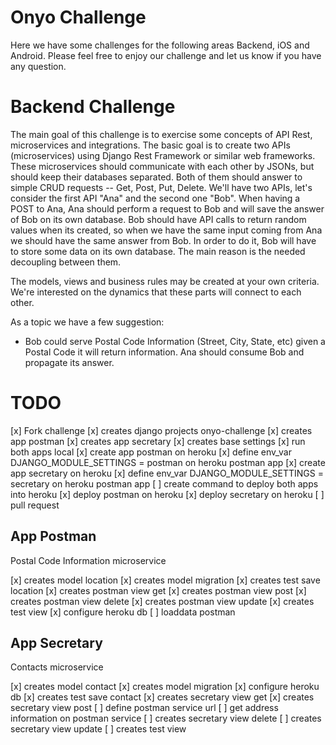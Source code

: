 # Onyo Challenge #

Here we have some challenges for the following areas Backend, iOS and Android. Please feel free to enjoy our challenge and let us know if you have any question.

# Backend Challenge #

The main goal of this challenge is to exercise some concepts of API Rest, microservices and integrations. The basic goal is to create two APIs (microservices) using Django Rest Framework or similar web frameworks. These microservices should communicate with each other by JSONs, but should keep their databases separated. Both of them should answer to simple CRUD requests -- Get, Post, Put, Delete. We'll have two APIs, let's consider the first API "Ana" and the second one "Bob". When having a POST to Ana, Ana should perform a request to Bob and will save the answer of Bob on its own database. Bob should have API calls to return random values when its created, so when we have the same input coming from Ana we should have the same answer from Bob. In order to do it, Bob will have to store some data on its own database. The main reason is the needed decoupling between them.

The models, views and business rules may be created at your own criteria. We're interested on the dynamics that these parts will connect to each other.

As a topic we have a few suggestion:
- Bob could serve Postal Code Information (Street, City, State, etc) given a Postal Code it will return information. Ana should consume Bob and propagate its answer.


# TODO #

[x] Fork challenge
[x] creates django projects onyo-challenge
[x] creates app postman
[x] creates app secretary
[x] creates base settings
[x] run both apps local
[x] create app postman on heroku
[x] define env_var DJANGO_MODULE_SETTINGS = postman on heroku postman app
[x] create app secretary on heroku
[x] define env_var DJANGO_MODULE_SETTINGS = secretary on heroku postman app
[ ] create command to deploy both apps into heroku
[x] deploy postman on heroku
[x] deploy secretary on heroku
[ ] pull request


## App Postman
Postal Code Information microservice

[x] creates model location
[x] creates model migration
[x] creates test save location
[x] creates postman view get
[x] creates postman view post
[x] creates postman view delete
[x] creates postman view update
[x] creates test view
[x] configure heroku db
[ ] loaddata postman


## App Secretary
Contacts microservice

[x] creates model contact
[x] creates model migration
[x] configure heroku db
[x] creates test save contact
[x] creates secretary view get
[x] creates secretary view post
[ ] define postman service url
[ ] get address information on postman service
[ ] creates secretary view delete
[ ] creates secretary view update
[ ] creates test view

